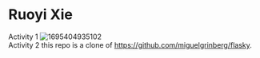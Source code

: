 # Ruoyi Xie  
Activity 1 ![1695404935102](https://github.com/xieruoyi/Assignment-Lab1/assets/105222584/cd90ae6b-218e-406a-ad4e-ca509d581ccf)  
Activity 2 this repo is a clone of https://github.com/miguelgrinberg/flasky.  
